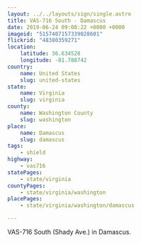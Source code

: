 ```yaml
---
layout: ../../layouts/sign/single.astro
title: VAS-716 South - Damascus
date: 2019-06-24 09:08:22 +0000 +0000
imageid: "5157407157339028601"
flickrid: "48380359271"
location:
    latitude: 36.634528
    longitude: -81.788742
country:
    name: United States
    slug: united-states
state:
    name: Virginia
    slug: virginia
county:
    name: Washington County
    slug: washington
place:
    name: Damascus
    slug: damascus
tags:
    - shield
highway:
    - vas716
statePages:
    - state/virginia
countyPages:
    - state/virginia/washington
placePages:
    - state/virginia/washington/damascus

---
```

VAS-716 South (Shady Ave.)  in Damascus.